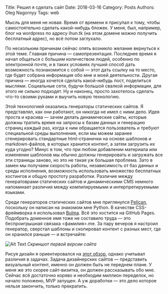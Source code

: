 Title: Решил я сделать сайт
Date: 2018-03-16
Category: Posts
Authors: Oleg Nagornyy
Tags: web

Мысль для меня не новая. Время от времени я присупал к тому, чтобы самостоятельно сделать какой-нибудь бложек. У меня, был, например, блог на wordpress по адресу ihun.tk (на этом домене можно получить бесплатный адрес), но всё потом заглухало.

По нескольким причинам сейчас опять возникло желание вернуться к этой теме. Главная причина — самопрезентация. Последнее время я начал общаться с бо́льшим количеством людей, особенно по электронной почте, и в таких условиях лучший способ дать возможность познакомится с собой — этот дать ссылку на то место, где будет собрана информация обо мне и моей деятельности. Другая причина — иногда хочется сделать какой-нибудь пост, поделиться мыслями. Социальные сети, будучи большой свалкой информации, для этого не сильно подходят. Ну и наконец, просто захотелось сделать что-то своими руками и выучить новую технологию.

Этой технологией оказались генераторы статических сайтов. Я представлял, как они работают, он никогда не имел с ними дело. Идея проста и красива — зачем делать динамические сайты, которые должны тратить время на запросы к базам данных и генерацию страниц каждый раз, когда к ним обращается пользователь и требуют специальной среды выполнения, если мы можем заранее сгенерировать стандартные html-странички на основе шаблонов и markdown-файлов, в которых хранится контент, а затем загрузить их куда угодно? Минус в том, что при любом добавлении материала или изменении шаблонов мы обычно должны генерировать и загружать все эти страницы заново, но это не такая уж большая проблема. Зато в замен мы получаем скорость работы, независимость от баз данных и среды исполнения, возможность использовать множество бесплатных хостингов и общую простоту разработки. Различие между генератоврами статических сайтов и динамическими CMS немного напоминает различия между компилируемыми и интерпретируемыми языками.

Среди генераторов статических сайтов мне приглянулся [Pelican](https://github.com/getpelican/pelican), поскольку он написан на знакомом мне Python. В качестве CSS-фреймворка я использовал [Bulma](https://bulma.io/). Всё это хостится на GitHub Pages. Подобрать доменное имя тоже не составило труда — это беспроигрышная связака <фамилия>.me. За пару вечеров я настроил генератор, сверстал шаблоны и скопировал контент с разных мест, где он хранился раньше — и встречайте:



![Alt Text]({filename}/images/site-scr.jpg)
*Скриншот первой версии сайта*

Рисуя дизайн я ориентировался на [этот обзор](http://veqqa.ru/blog/all/moda-na-sterilnye-sayty/), однако учитывал различия в задачах. Задача дизайнерских сайтов — представить визуальный контент, именно он должен быть не переднем плане. У меня же это скорее сайт-визитка, он должен рассказывать обо мне. Сейчас всё достаточно коряво и необходим миллион переделок, но начало положено, MVP запущен. А уж доработки — это дело которое нельзя закончить, только прекратить.